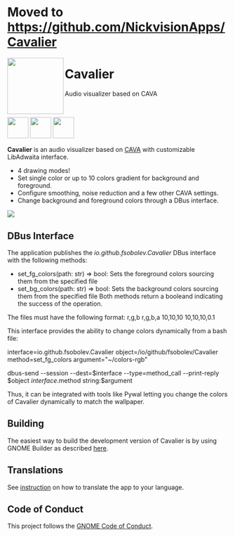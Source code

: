 # Moved to https://github.com/NickvisionApps/Cavalier

<p><img src="https://github.com/fsobolev/cavalier/raw/master/data/icons/hicolor/scalable/apps/io.github.fsobolev.Cavalier.svg" width=128px align="left"><h1>Cavalier</h1>

Audio visualizer based on CAVA</p>

<br/>

<a href="https://flathub.org/apps/details/io.github.fsobolev.Cavalier"><img src="https://flathub.org/assets/badges/flathub-badge-en.png" height=48px></a>
<a href="https://aur.archlinux.org/packages/cavalier-git"><img src="https://camo.githubusercontent.com/f4b1ed57afad4fc0cc6f7acbfdf76be7bebaa104563e1e756ba7b91095eec461/68747470733a2f2f692e696d6775722e636f6d2f3958416a6330482e706e67" height=48px></a>
<a href="https://matrix.to/#/#sable-burrow:matrix.org"><img src="https://camo.githubusercontent.com/870f80ce7fd32ac263ec68010d5ee1439e66ee11433858601680debf7f916d47/68747470733a2f2f692e696d6775722e636f6d2f6373496f72374f2e706e67" height=48px></a>

**Cavalier** is an audio visualizer based on [CAVA](https://github.com/karlstav/cava) with customizable LibAdwaita interface.
* 4 drawing modes!
* Set single color or up to 10 colors gradient for background and foreground.
* Configure smoothing, noise reduction and a few other CAVA settings.
* Change background and foreground colors through a DBus interface.

![](https://raw.githubusercontent.com/fsobolev/cavalier/master/data/screenshots/main.png)

## DBus Interface

The application publishes the *io.github.fsobolev.Cavalier* DBus interface with the following methods:
- set_fg_colors(path: str) => bool: Sets the foreground colors sourcing them from the specified file
- set_bg_colors(path: str) => bool: Sets the background colors sourcing them from the specified file
Both methods return a booleand indicating the success of the operation.

The files must have the following format:
r,g,b
r,g,b,a 
10,10,10
10,10,10,0.1

This interface provides the ability to change colors dynamically from a bash file:

interface=io.github.fsobolev.Cavalier
object=/io/github/fsobolev/Cavalier
method=set_fg_colors
argument="~/colors-rgb"

dbus-send --session --dest=$interface --type=method_call --print-reply $object $interface.$method string:$argument

Thus, it can be integrated with tools like Pywal letting you change the colors of Cavalier dynamically to match the wallpaper.

## Building

The easiest way to build the development version of Cavalier is by using GNOME Builder as described [here](https://wiki.gnome.org/Newcomers/BuildProject).

## Translations

See [instruction](po/README.md) on how to translate the app to your language.

## Code of Conduct

This project follows the [GNOME Code of Conduct](https://wiki.gnome.org/Foundation/CodeOfConduct).
